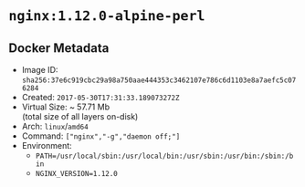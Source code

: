 # `nginx:1.12.0-alpine-perl`

## Docker Metadata

- Image ID: `sha256:37e6c919cbc29a98a750aae444353c3462107e786c6d1103e8a7aefc5c076284`
- Created: `2017-05-30T17:31:33.189073272Z`
- Virtual Size: ~ 57.71 Mb  
  (total size of all layers on-disk)
- Arch: `linux`/`amd64`
- Command: `["nginx","-g","daemon off;"]`
- Environment:
  - `PATH=/usr/local/sbin:/usr/local/bin:/usr/sbin:/usr/bin:/sbin:/bin`
  - `NGINX_VERSION=1.12.0`
